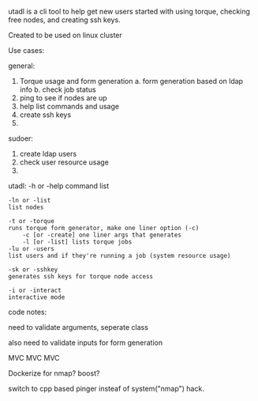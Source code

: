 utadl is a cli tool to help get new users started with using torque, checking free nodes, and creating ssh keys. 

Created to be used on linux cluster


Use cases: 

general:
1. Torque usage and form generation
	a. form generation based on ldap info
	b. check job status
2. ping to see if nodes are up
3. help list commands and usage
4. create ssh keys
5. 

sudoer:
1. create ldap users
2. check user resource usage
3. 







utadl:
	-h or -help
	command list

	-ln or -list
	list nodes

	-t or -torque
	runs torque form generator, make one liner option (-c)
		-c [or -create] one liner args that generates 
		-l [or -list] lists torque jobs
	-lu or -users
	list users and if they're running a job (system resource usage)

	-sk or -sshkey
	generates ssh keys for torque node access

	-i or -interact
	interactive mode



code notes:


need to validate arguments, seperate class

also need to validate inputs for form generation

MVC MVC MVC

Dockerize for nmap? boost? 

switch to cpp based pinger insteaf of system("nmap") hack.

